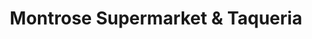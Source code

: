 ---
title: "Montrose Supermarket & Taqueria"
url: /chicago/montrose-supermarket-and-taqueria/
shop: supermarket
---